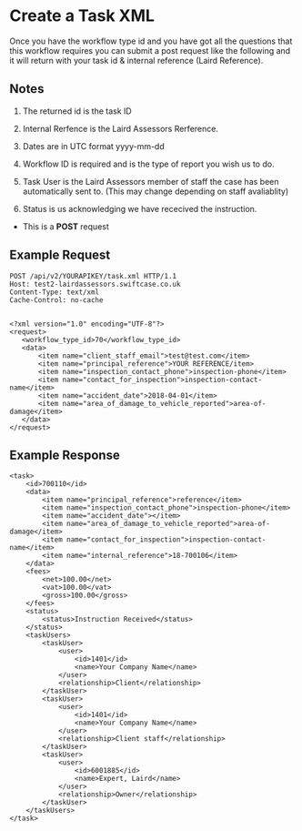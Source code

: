 # Create a Task XML

Once you have the workflow type id and you have got all the questions that this workflow requires you can submit a post request like the following and it will return with your task id & internal reference (Laird Reference).

Notes
----
1. The returned id is the task ID

2. Internal Rerfence is the Laird Assessors Rerference.

3. Dates are in UTC format yyyy-mm-dd

4. Workflow ID is required and is the type of report you wish us to do.

5. Task User is the Laird Assessors member of staff the case has been automatically sent to. (This may change depending on staff avaliablity)

6. Status is us acknowledging we have rececived the instruction.

*  This is a **POST** request

Example Request
------

```
POST /api/v2/YOURAPIKEY/task.xml HTTP/1.1
Host: test2-lairdassessors.swiftcase.co.uk
Content-Type: text/xml
Cache-Control: no-cache


<?xml version="1.0" encoding="UTF-8"?>
<request>
   <workflow_type_id>70</workflow_type_id>
   <data>
	   <item name="client_staff_email">test@test.com</item>
	   <item name="principal_reference">YOUR REFERENCE/item>
	   <item name="inspection_contact_phone">inspection-phone</item>
	   <item name="contact_for_inspection">inspection-contact-name</item>
	   <item name="accident_date">2018-04-01</item>
	   <item name="area_of_damage_to_vehicle_reported">area-of-damage</item>
   </data>
</request>
```

Example Response
--------

```
<task>
    <id>700110</id>
    <data>
        <item name="principal_reference">reference</item>
        <item name="inspection_contact_phone">inspection-phone</item>
        <item name="accident_date"></item>
        <item name="area_of_damage_to_vehicle_reported">area-of-damage</item>
        <item name="contact_for_inspection">inspection-contact-name</item>
        <item name="internal_reference">18-700106</item>
    </data>
    <fees>
        <net>100.00</net>
        <vat>100.00</vat>
        <gross>100.00</gross>
    </fees>
    <status>
        <status>Instruction Received</status>
    </status>
    <taskUsers>
        <taskUser>
            <user>
                <id>1401</id>
                <name>Your Company Name</name>
            </user>
            <relationship>Client</relationship>
        </taskUser>
        <taskUser>
            <user>
                <id>1401</id>
                <name>Your Company Name</name>
            </user>
            <relationship>Client staff</relationship>
        </taskUser>
        <taskUser>
            <user>
                <id>6001885</id>
                <name>Expert, Laird</name>
            </user>
            <relationship>Owner</relationship>
        </taskUser>
    </taskUsers>
</task>

```
